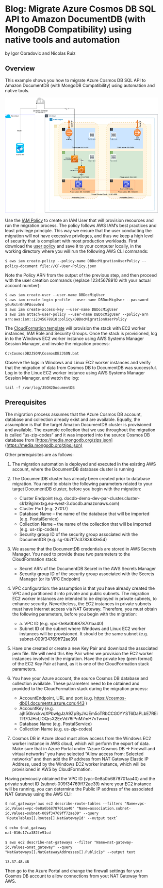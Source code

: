 # Blog: Migrate Azure Cosmos DB SQL API to Amazon DocumentDB (with MongoDB Compatibility) using native tools and automation
by Igor Obradovic and Nicolas Ruiz

## Overview

This example shows you how to migrate Azure Cosmos DB SQL API to Amazon DocumentDB (with MongoDB Compatibility) using automation and native tools. 

![](Blog-1-C2DDB-Diagram-1000px.png)

Use the [IAM Policy](CF-User-Policy.json) to create an IAM User that will provision resources and run the migration process. The policy follows AWS IAM’s best practices and least privilege principle. This way we ensure that the user conducting the migration will not have excessive privileges, and thus we keep a high level of security that is compliant with most production workloads. First download the [user policy](CF-User-Policy.json) and save it to your computer locally, in the working directory where you will run the following AWS CLI commands: 

`$ aws iam create-policy --policy-name DBDocMigrationUserPolicy --policy-document file://CF-User-Policy.json`

Note the Policy ARN from the output of the previous step, and then proceed with the user creation commands (replace 12345678910 with your actual account number): 

```
$ aws iam create-user --user-name DBDocMigUser
$ aws iam create-login-profile --user-name DBDocMigUser --password y0uRstr0n9PAssw0rd
$ aws iam create-access-key --user-name DBDocMigUser
$ aws iam attach-user-policy --user-name DBDocMigUser --policy-arn arn:aws:iam::12345678910:policy/DBDocMigrationUserPolicy 

```

The [CloudFormation template](CosmosDB-Migration.yaml) will provision the stack with EC2 worker instances, IAM Role and Security Groups. Once the stack is provisioned, log in to the Windows EC2 worker instance using AWS Systems Manager Session Manager, and invoke the migration process: 

`C:\CosmosDB2JSON\CosmosDB2JSON.bat`
 
Observe the logs in Windows and Linux EC2 worker instances and verify that the migration of data from Cosmos DB to DocumentDB was successful. Log in to the Linux EC2 worker instance using AWS Systems Manager Session Manager, and watch the log: 

`tail -f /var/log/JSON2DocumentDB`

## Prerequisites

The migration process assumes that the Azure Cosmos DB account, database and collection already exist and are available. Equally, the assumption is that the target Amazon DocumentDB cluster is provisioned and available. The example collection that we use throughout the migration is called “us-zip-codes” and it was imported into the source Cosmos DB database from [https://media.mongodb.org/zips.json](https://media.mongodb.org/zips.json) 

Other prerequisites are as follows: 

1. The migration automation is deployed and executed in the existing AWS account, where the DocumentDB database cluster is running 
2.	The DocumentDB cluster has already been created prior to database migration. You need to obtain the following parameters related to your target DocumentDB cluster, before you begin with the migration: 

	* Cluster Endpoint (e.g. docdb-demo-dev-par-cluster.cluster-ck1z9gimxtxg.eu-west-3.docdb.amazonaws.com) 
	* Cluster Port (e.g. 27017) 
	* Database Name – the name of the database that will be imported (e.g. PostalService)
	* Collection Name – the name of the collection that will be imported (e.g. us-zip-codes)
	* Security group ID of the security group associated with the DocumentDB (e.g. sg-0b7ff7c3783633e54)
3.	We assume that the DocumentDB credentials are stored in AWS Secrets Manager. You need to provide these two parameters to the CloudFormation stack: 
	* Secret ARN of the DocumentDB Secret in the AWS Secrets Manager
	* Security group ID of the security group associated with the Secrets Manager (or its VPC Endpoint)
4.	VPC configuration: the assumption is that you have already created the VPC and partitioned it into private and public subnets. The migration EC2 worker instances are intended to be deployed in private subnets, to enhance security. Nevertheless, the EC2 instances in private subnets must have Internet access via NAT Gateway. Therefore, you must obtain the following parameters, before you begin with the migration: 
	* a.	VPC ID (e.g. vpc-0e8a0b6878701aa40) 
	* Subnet ID of the subnet where Windows and Linux EC2 worker instances will be provisioned. It should be the same subnet (e.g. subnet-009f34769ff72ae39)
5.	Have one created or create a new Key Pair and download the associated pem file. We will need this Key Pair when we provision the EC2 worker instances involved in the migration. Have the private key (pem format) of the EC2 Key Pair at hand, as it is one of the CloudFormation stack parameters.
6.	You have your Azure account, the source Cosmos DB database and collection available. These parameters need to be obtained and provided to the CloudFormation stack during the migration process: 
	* AccountEndpoint, URL and port (e.g. https://cosmos-db01.documents.azure.com:443 ) 
	* AccountKey (e.g. ajh5GkvckvqXPbwlgJzA9ZpByJVJEm5oTRbCCG0YYST6DaPLbE7REiTR70JHcLlOQrsX2EeVd76iPnM7mH7vTw==)
	* Database Name (e.g. PostalService) 
	* Collection Name (e.g. us-zip-codes)
7.	Cosmos DB in Azure cloud must allow access from the Windows EC2 worker instance in AWS cloud, which will perform the export of data. Make sure that in Azure Portal under “Azure Cosmos DB -> Firewall and virtual networks” you have selected “Allow access from: Selected networks” and then add the IP address from NAT Gateway Elastic IP Address, used by the Windows EC2 worker instance, which will be provisioned in AWS by CloudFormation.

Having previously obtained the VPC ID (vpc-0e8a0b6878701aa40) and the private subnet ID (subnet-009f34769ff72ae39) where your EC2 instance will be running, you can determine the Public IP address of the associated NAT Gateway using the AWS CLI: 

```
$ nat_gateway=`aws ec2 describe-route-tables --filters "Name=vpc-id,Values=vpc-0e8a0b6878701aa40" "Name=association.subnet-id,Values=subnet-009f34769ff72ae39" --query 'RouteTables[].Routes[].NatGatewayId' --output text`

$ echo $nat_gateway 
nat-016c17ca382fe91cd

$ aws ec2 describe-nat-gateways --filter "Name=nat-gateway-id,Values=$nat_gateway" --query "NatGateways[].NatGatewayAddresses[].PublicIp" --output text

13.37.48.48
```
Then go to the Azure Portal and change the firewall settings for your Cosmos DB account to allow connections from yout NAT Gateway from AWS. 
